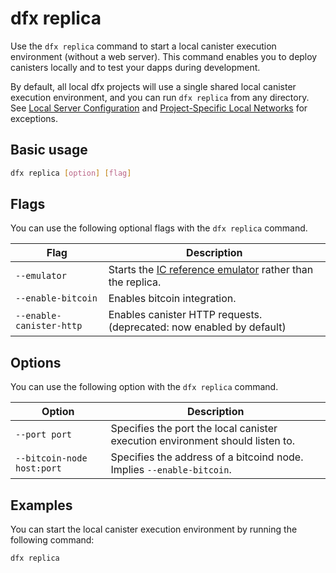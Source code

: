 # dfx replica

Use the `dfx replica` command to start a local canister execution environment (without a web server). This command enables you to deploy canisters locally and to test your dapps during development.

By default, all local dfx projects will use a single shared local canister execution environment, and you can run `dfx replica` from any directory.  See [Local Server Configuration](#local-server-configuration) and [Project-Specific Local Networks](dfx-start.md#project-specific-local-networks) for exceptions.

## Basic usage

``` bash
dfx replica [option] [flag]
```

## Flags

You can use the following optional flags with the `dfx replica` command.

| Flag              | Description                                                                                   |
|-------------------|-----------------------------------------------------------------------------------------------|
| `--emulator`      | Starts the [IC reference emulator](https://github.com/dfinity/ic-hs) rather than the replica. |
| `--enable-bitcoin`| Enables bitcoin integration.                                                                  |
| `--enable-canister-http` | Enables canister HTTP requests. (deprecated: now enabled by default)                   |

## Options

You can use the following option with the `dfx replica` command.

| Option                    | Description                                                                   |
|---------------------------|-------------------------------------------------------------------------------|
| `--port port`             | Specifies the port the local canister execution environment should listen to. |
| `--bitcoin-node host:port` | Specifies the address of a bitcoind node.  Implies `--enable-bitcoin`. |

## Examples

You can start the local canister execution environment by running the following command:

``` bash
dfx replica
```
